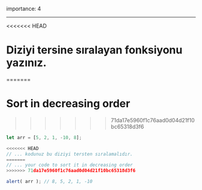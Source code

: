 importance: 4

---

<<<<<<< HEAD
# Diziyi tersine sıralayan fonksiyonu yazınız.
=======
# Sort in decreasing order
>>>>>>> 71da17e5960f1c76aad0d04d21f10bc65318d3f6

```js
let arr = [5, 2, 1, -10, 8];

<<<<<<< HEAD
// ... kodunuz bu diziyi tersten sıralamalıdır.
=======
// ... your code to sort it in decreasing order
>>>>>>> 71da17e5960f1c76aad0d04d21f10bc65318d3f6

alert( arr ); // 8, 5, 2, 1, -10
```

